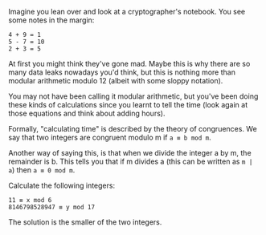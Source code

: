 Imagine you lean over and look at a cryptographer's notebook. You see some notes in the margin:
```
4 + 9 = 1
5 - 7 = 10
2 + 3 = 5
```
At first you might think they've gone mad. Maybe this is why there are so many data leaks nowadays you'd think, but this is nothing more than modular arithmetic modulo 12 (albeit with some sloppy notation).

You may not have been calling it modular arithmetic, but you've been doing these kinds of calculations since you learnt to tell the time (look again at those equations and think about adding hours).

Formally, "calculating time" is described by the theory of congruences. We say that two integers are congruent modulo m if ```a ≡ b mod m```.

Another way of saying this, is that when we divide the integer a by m, the remainder is b. This tells you that if m divides a (this can be written as ```m | a```) then ```a ≡ 0 mod m```.

Calculate the following integers:
```
11 ≡ x mod 6
8146798528947 ≡ y mod 17
```
The solution is the smaller of the two integers.